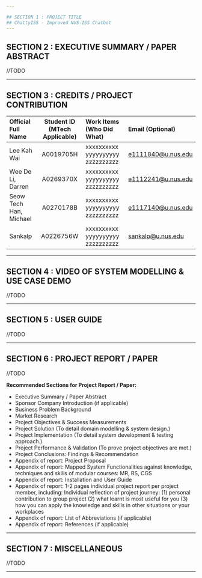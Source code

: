 ```yaml
---

## SECTION 1 : PROJECT TITLE
## ChattyISS - Improved NUS-ISS Chatbot
---
```


## SECTION 2 : EXECUTIVE SUMMARY / PAPER ABSTRACT

//TODO

---

## SECTION 3 : CREDITS / PROJECT CONTRIBUTION

| Official Full Name  | Student ID (MTech Applicable)  | Work Items (Who Did What) | Email (Optional) |
| :------------ |:---------------:| :-----| :-----|
| Lee Kah Wai | A0019705H | xxxxxxxxxx yyyyyyyyyy zzzzzzzzzz| e1111840@u.nus.edu |
| Wee De Li, Darren | A0269370X | xxxxxxxxxx yyyyyyyyyy zzzzzzzzzz| e1112241@u.nus.edu |
| Seow Tech Han, Michael | A0270178B | xxxxxxxxxx yyyyyyyyyy zzzzzzzzzz| e1117140@u.nus.edu |
| Sankalp | A0226756W | xxxxxxxxxx yyyyyyyyyy zzzzzzzzzz| sankalp@u.nus.edu |

---

## SECTION 4 : VIDEO OF SYSTEM MODELLING & USE CASE DEMO

//TODO

---

## SECTION 5 : USER GUIDE

//TODO

---
## SECTION 6 : PROJECT REPORT / PAPER

//TODO

**Recommended Sections for Project Report / Paper:**
- Executive Summary / Paper Abstract
- Sponsor Company Introduction (if applicable)
- Business Problem Background
- Market Research
- Project Objectives & Success Measurements
- Project Solution (To detail domain modelling & system design.)
- Project Implementation (To detail system development & testing approach.)
- Project Performance & Validation (To prove project objectives are met.)
- Project Conclusions: Findings & Recommendation
- Appendix of report: Project Proposal
- Appendix of report: Mapped System Functionalities against knowledge, techniques and skills of modular courses: MR, RS, CGS
- Appendix of report: Installation and User Guide
- Appendix of report: 1-2 pages individual project report per project member, including: Individual reflection of project journey: (1) personal contribution to group project (2) what learnt is most useful for you (3) how you can apply the knowledge and skills in other situations or your workplaces
- Appendix of report: List of Abbreviations (if applicable)
- Appendix of report: References (if applicable)

---
## SECTION 7 : MISCELLANEOUS

//TODO

---
